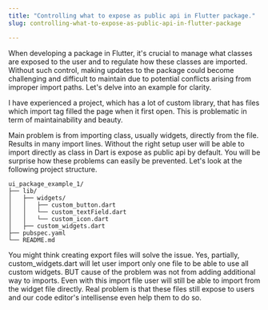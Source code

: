 ```yaml
---
title: "Controlling what to expose as public api in Flutter package."
slug: controlling-what-to-expose-as-public-api-in-flutter-package

---
```


When developing a package in Flutter, it's crucial to manage what classes are exposed to the user and to regulate how these classes are imported. Without such control, making updates to the package could become challenging and difficult to maintain due to potential conflicts arising from improper import paths. Let's delve into an example for clarity.

I have experienced a project, which has a lot of custom library, that has files which import tag filled the page when it first open. This is problematic in term of maintainability and beauty.

Main problem is from importing class, usually widgets, directly from the file. Results in many import lines. Without the right setup user will be able to import directly as class in Dart is expose as public api by default. You will be surprise how these problems can easily be prevented. Let's look at the following project structure.

```plaintext
ui_package_example_1/
├── lib/
│   ├── widgets/
│   │   ├── custom_button.dart
│   │   └── custom_textField.dart
│   │   └── custom_icon.dart
│   ├── custom_widgets.dart
├── pubspec.yaml
└── README.md
```

You might think creating export files will solve the issue. Yes, partially, custom\_widgets.dart will let user import only one file to be able to use all custom widgets. BUT cause of the problem was not from adding additional way to imports. Even with this import file user will still be able to import from the widget file directly. Real problem is that these files still expose to users and our code editor's intellisense even help them to do so.